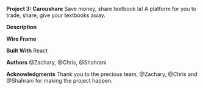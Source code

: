 **Project 3: Caroushare**
Save money, share textbook la! A platform for you to trade, share, give your textbooks away. 

**Description**
<PLACEHOLDER>

**Wire Frame**
<INSERT PHOTO HERE>

**Built With**
React 

**Authors**
@Zachary, @Chris, @Shahrani

**Acknowledgments**
Thank you to the precious team, @Zachary, @Chris and @Shahrani for making the project happen. 
